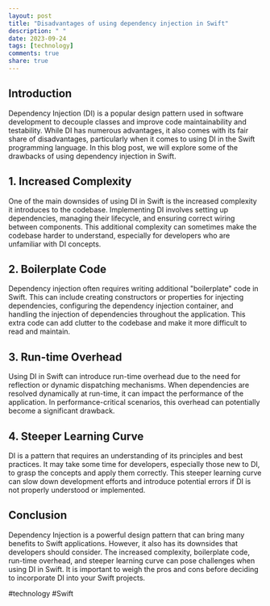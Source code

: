 ```yaml
---
layout: post
title: "Disadvantages of using dependency injection in Swift"
description: " "
date: 2023-09-24
tags: [technology]
comments: true
share: true
---
```


## Introduction
Dependency Injection (DI) is a popular design pattern used in software development to decouple classes and improve code maintainability and testability. While DI has numerous advantages, it also comes with its fair share of disadvantages, particularly when it comes to using DI in the Swift programming language. In this blog post, we will explore some of the drawbacks of using dependency injection in Swift.

## 1. Increased Complexity
One of the main downsides of using DI in Swift is the increased complexity it introduces to the codebase. Implementing DI involves setting up dependencies, managing their lifecycle, and ensuring correct wiring between components. This additional complexity can sometimes make the codebase harder to understand, especially for developers who are unfamiliar with DI concepts.

## 2. Boilerplate Code
Dependency injection often requires writing additional "boilerplate" code in Swift. This can include creating constructors or properties for injecting dependencies, configuring the dependency injection container, and handling the injection of dependencies throughout the application. This extra code can add clutter to the codebase and make it more difficult to read and maintain.

## 3. Run-time Overhead
Using DI in Swift can introduce run-time overhead due to the need for reflection or dynamic dispatching mechanisms. When dependencies are resolved dynamically at run-time, it can impact the performance of the application. In performance-critical scenarios, this overhead can potentially become a significant drawback.

## 4. Steeper Learning Curve
DI is a pattern that requires an understanding of its principles and best practices. It may take some time for developers, especially those new to DI, to grasp the concepts and apply them correctly. This steeper learning curve can slow down development efforts and introduce potential errors if DI is not properly understood or implemented.

## Conclusion
Dependency Injection is a powerful design pattern that can bring many benefits to Swift applications. However, it also has its downsides that developers should consider. The increased complexity, boilerplate code, run-time overhead, and steeper learning curve can pose challenges when using DI in Swift. It is important to weigh the pros and cons before deciding to incorporate DI into your Swift projects.

#technology #Swift